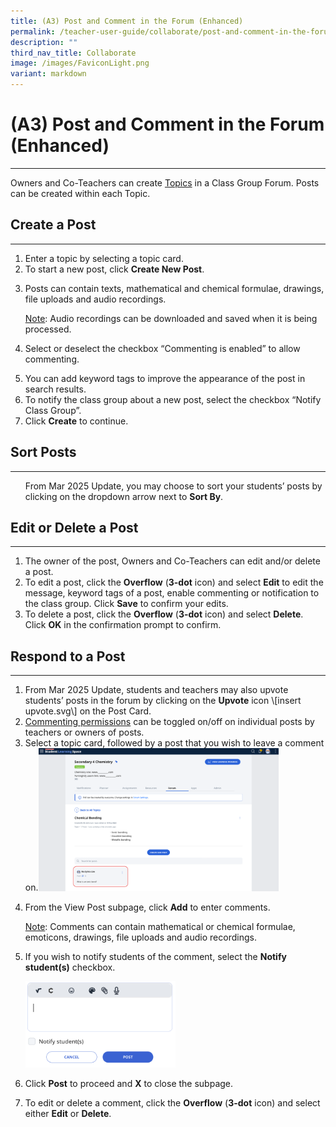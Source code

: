 ```yaml
---
title: (A3) Post and Comment in the Forum (Enhanced)
permalink: /teacher-user-guide/collaborate/post-and-comment-in-the-forum/
description: ""
third_nav_title: Collaborate
image: /images/FaviconLight.png
variant: markdown
---
```

<h1 id="-3-post-and-comment-in-the-forum">(A3) Post and Comment in the Forum (Enhanced)</h1><hr>
<p>Owners and Co-Teachers can create <a target="_blank" href="/teacher-user-guide/collaborate/add-a-topic/">Topics</a> in a Class Group Forum. Posts can be created within each Topic.</p>
<h2 id="-create-a-post-">Create a Post</h2>
<hr>
<ol>
<li>Enter a topic by selecting a topic card.</li>
<li>To start a new post, click <strong>Create New Post</strong>. </li>
<li><p>Posts can contain texts, mathematical and chemical formulae, drawings, file uploads and audio recordings.</p>
	<p> <u>Note</u>: Audio recordings can be downloaded and saved when it is being processed.</p>
</li>
<li><p>Select or deselect the checkbox “Commenting is enabled” to allow commenting.</p>
</li>
<li>You can add keyword tags to improve the appearance of the post in search results.</li>
<li>To notify the class group about a new post, select the checkbox “Notify Class Group”.</li>
<li>Click <strong>Create</strong> to continue.</li>
</ol>

<h2 id="-sort-posts-">Sort Posts</h2>
<hr>
<ol>From Mar 2025 Update, you may choose to sort your students’ posts by clicking on the dropdown arrow next to <strong>Sort By</strong>.</ol>



<h2 id="edit-or-delete-a-post">Edit or Delete a Post</h2>
<hr>
<ol>
<li>The owner of the post, Owners and Co-Teachers can edit and/or delete a post.</li>
<li>To edit a post, click the <strong>Overflow</strong> (<strong>3-dot</strong> icon) and select <strong>Edit</strong> to edit the message, keyword tags of a post, enable commenting or notification to the class group. Click <strong>Save</strong> to confirm your edits.</li>
<li>To delete a post, click the <strong>Overflow</strong> (<strong>3-dot</strong> icon) and select <strong>Delete</strong>. Click <strong><strong>OK</strong></strong> in the confirmation prompt to confirm.</li>
</ol>
<h2 id="-respond-to-a-post-">Respond to a Post</h2>
<hr>
<ol><li>From Mar 2025 Update, students and teachers may also upvote students’ posts in the forum by clicking on the <strong>Upvote</strong> icon \[insert upvote.svg\] on the Post Card.</li>
	
<li><a target="_blank" href="/teacher-user-guide/collaborate/change-forum-settings/">Commenting permissions</a> can be toggled on/off on individual posts by teachers or owners of posts. </li>
<li>Select a topic card, followed by a post that you wish to leave a comment on.<img alt="Post and Comment in the Forum" style="width: 80%;" src="/images/2Teacher/C-TopicCard1.png"></li>
<li><p>From the View Post subpage, click <strong>Add</strong> to enter comments.</p>
	<p><u>Note</u>: Comments can contain mathematical or chemical formulae, emoticons, drawings, file uploads and audio recordings.</p>
</li>
<li><p>If you wish to notify students of the comment, select the&nbsp;<strong>Notify student(s)</strong> checkbox.</p>
</li>
<img alt="Post and Comment in the Forum" style="width: 50%;" src="/images/2Teacher/C_Postforum.png">	
<li><p>Click <strong>Post</strong> to proceed and <strong>X</strong> to close the subpage.</p>
</li>
<li>To edit or delete a comment, click the <strong>Overflow</strong> (<strong>3-dot</strong> icon) and select either <strong>Edit</strong> or <strong>Delete</strong>.</li>
</ol>